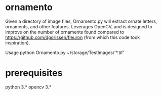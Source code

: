 # ornamento
Given a directory of image files, Ornamento.py will extract ornate letters, ornaments, and other features.  Leverages OpenCV, and is designed to improve on the number of ornaments found compared to 
https://github.com/dgorissen/fleuron (from which this code took inspiration).  

Usage python Ornamento.py ~/storage/TestImages/'*.tif'  

# prerequisites
python 3.*
opencv 3.*
